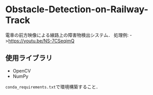 # Obstacle-Detection-on-Railway-Track
電車の前方映像による線路上の障害物検出システム．
処理例: ->https://youtu.be/NS-7CSeqimQ

## 使用ライブラリ
* OpenCV
* NumPy

```conda_requirements.txt```で環境構築すること．
